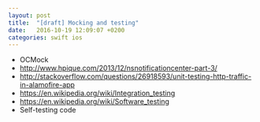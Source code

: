 ```yaml
---
layout: post
title:  "[draft] Mocking and testing"
date:   2016-10-19 12:09:07 +0200
categories: swift ios
---
```


* OCMock
* http://www.hpique.com/2013/12/nsnotificationcenter-part-3/
* http://stackoverflow.com/questions/26918593/unit-testing-http-traffic-in-alamofire-app
* https://en.wikipedia.org/wiki/Integration_testing
* https://en.wikipedia.org/wiki/Software_testing
* Self-testing code


